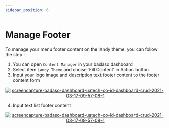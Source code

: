 ```yaml
---
sidebar_position: 6
---
```


# Manage Footer 

To manage your menu footer content on the landy theme, you can follow the step :
1. You can open `Content Manager` in your badaso dashboard
2. Select item `Landy Theme` and choise `Fill Content' in Action button
3. Input your logo image and description text footer content to the footer content form
<p align="center">
  <a href="https://badaso-docs.uatech.co.id/">
    <img src="http://localhost:3000/img/footer-content.png" alt="screencapture-badaso-dashboard-uatech-co-id-dashboard-crud-2021-03-17-09-57-08-1" />
  </a>
</p>

4. Input text list footer content
<p align="center">
  <a href="https://badaso-docs.uatech.co.id/">
    <img src="http://localhost:3000/img/footer-list.png" alt="screencapture-badaso-dashboard-uatech-co-id-dashboard-crud-2021-03-17-09-57-08-1" />
  </a>
</p>


